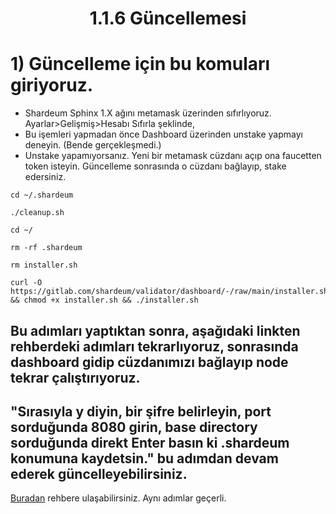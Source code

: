 <h1 align="center">1.1.6 Güncellemesi
  



# 1) Güncelleme için bu komuları giriyoruz.
  - Shardeum Sphinx 1.X ağını metamask üzerinden sıfırlıyoruz. Ayarlar>Gelişmiş>Hesabı Sıfırla şeklinde,
  - Bu işemleri yapmadan önce Dashboard üzerinden unstake yapmayı deneyin. (Bende gerçekleşmedi.)
  - Unstake yapamıyorsanız. Yeni bir metamask cüzdanı açıp ona faucetten token isteyin. Güncelleme sonrasında o cüzdanı bağlayıp, stake edersiniz.

```
cd ~/.shardeum
```
```
./cleanup.sh
```
```
cd ~/
```
```
rm -rf .shardeum
```
```
rm installer.sh
```
```
curl -O https://gitlab.com/shardeum/validator/dashboard/-/raw/main/installer.sh && chmod +x installer.sh && ./installer.sh
```

## Bu adımları yaptıktan sonra, aşağıdaki linkten rehberdeki adımları tekrarlıyoruz, sonrasında dashboard gidip cüzdanımızı bağlayıp node tekrar çalıştırıyoruz.
## "Sırasıyla y diyin, bir şifre belirleyin, port sorduğunda 8080 girin, base directory sorduğunda direkt Enter basın ki .shardeum konumuna kaydetsin." bu adımdan devam ederek güncelleyebilirsiniz.
 [Buradan](https://github.com/CoinHuntersTR/Shardeum-Sphinx-Betatesneti#2-shardeum-validator-kurulumu) rehbere ulaşabilirsiniz. Aynı adımlar geçerli.
  
